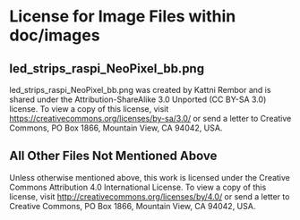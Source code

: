 # License for Image Files within doc/images

## led_strips_raspi_NeoPixel_bb.png

led_strips_raspi_NeoPixel_bb.png was created by Kattni Rembor and is shared
under the Attribution-ShareAlike 3.0 Unported (CC BY-SA 3.0) license.
To view a copy of this license, visit https://creativecommons.org/licenses/by-sa/3.0/
or send a letter to Creative Commons, PO Box 1866, Mountain View, CA 94042, USA.

## All Other Files Not Mentioned Above

Unless otherwise mentioned above, this work is licensed under the
Creative Commons Attribution 4.0 International License. To view a copy of this
license, visit http://creativecommons.org/licenses/by/4.0/ or send a letter to
Creative Commons, PO Box 1866, Mountain View, CA 94042, USA.
